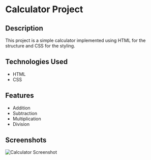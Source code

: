# Calculator Project

## Description
This project is a simple calculator implemented using HTML for the structure and CSS for the styling.

## Technologies Used
- HTML
- CSS

## Features
- Addition
- Subtraction
- Multiplication
- Division

## Screenshots
![Calculator Screenshot](https://i.imgur.com/zrk1SFS.png)